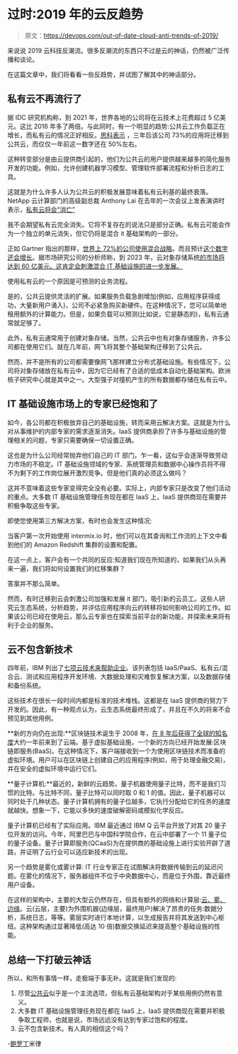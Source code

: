 # 过时:2019 年的云反趋势

> 原文：<https://devops.com/out-of-date-cloud-anti-trends-of-2019/>

来说说 2019 云科技反潮流。很多反潮流的东西只不过是云的神话，仍然被广泛传播和谈论。

在这篇文章中，我们将看看一些反趋势，并试图了解其中的神话部分。

## 私有云不再流行了

据 IDC 研究机构称，到 2021 年，世界各地的公司将在云技术上花费超过 5 亿美元。这比 2016 年多了两倍。与此同时，有一个明显的趋势:公共云工作负载正在增长，而私有云的情况正好相反。[思科表示](https://www.businesswire.com/news/home/20171206005985/en/Worldwide-Cloud-Revenues-Reach-554-Billion-2021) ，三年后该公司 73%的应用将迁移到公共云，而仅仅一年前这一数字还在 50%左右。

这种转变部分是由云提供商引起的，他们为公共云的用户提供越来越多的简化服务开发的功能。例如，允许创建机器学习模型、管理软件部署流程和分析日志的工具。

这就是为什么许多人认为公共云的积极发展意味着私有云利基的最终衰落。NetApp 云计算部门的高级副总裁 Anthony Lai 在去年的一次会议上发表演讲时表示，[私有云将会“消亡”](https://blog.architecting.it/private-cloud-dead/)

我不会期望私有云完全消失。它将不复存在的说法只是部分正确。私有云可能会作为一个独立的单元消失，但它仍将是混合 it 基础架构的一部分。

正如 Gartner 指出的那样，[世界上 72%的公司使用混合战略](https://panzura.com/blog/make-sure-solution-pick-enterprise-worthy/)。而且预计[这个数字还会增长](https://www.datamation.com/cloud-computing/future-of-the-cloud-computing-all-hybrid-cloud.html)。据市场研究公司的分析师称，到 2023 年，云对象存储系统[的市场将达到 60 亿美元。这肯定会刺激混合 IT 基础设施的进一步发展。](https://www.marketresearchfuture.com/reports/cloud-object-storage-market-4202)

使用私有云的一个原因是可预测的业务流程。

是的，公共云提供灵活的扩展。如果服务负载急剧增加(例如，应用程序获得成功，大量新用户涌入)，公司不必紧急购买新硬件。在这种情况下，您可以简单地租用额外的计算能力。但是，如果负载可以预测(比如说，它是静态的)，私有云通常就足够了。

此外，私有云通常用于创建对象存储。当然，公共云中也有对象存储服务，许多公司都在使用它们。就在几年前，网飞将其整个基础架构迁移到了公共云。

然而，并不是所有的公司都需要像网飞那样建立分布式基础设施。有些情况下，公司将对象存储放在私有云中，因为它已经有了合适的低成本自动化基础架构。欧洲核子研究中心就是其中之一。大型强子对撞机产生的所有数据都存储在私有云中。

## IT 基础设施市场上的专家已经饱和了

如今，各公司都在积极放弃自己的基础设施，转而采用云解决方案。这就是为什么对从事维护的内部专家的需求逐渐消失。IaaS 提供商承担了许多与基础设施的管理相关的问题，专家只需要确保一切设置正确。

这也是为什么公司经常抛弃他们自己的 IT 部门。乍一看，这似乎会逐渐导致劳动力市场的不稳定。IT 基础设施领域的专家、系统管理员和数据中心操作员将不得不为剩下的工作岗位展开激烈竞争。但是他们真的必须这么做吗？

这并不意味着这些专家变得完全没有必要。实际上，内部专家只是改变了他们活动的重点。大多数 IT 基础设施管理任务现在都在 IaaS 上，IaaS 提供商现在需要并积极争取这些专家。

即使您使用第三方解决方案，有时也会发生这种情况:

当客户第一次开始使用 intermix.io 时，他们可以在其查询和工作流的上下文中看到他们的 Amazon Redshift 集群的设置和配置。

在这一点上，客户会有一个共同的反应:知道我们现在所知道的，如果我们从头再来一遍，我们将如何设置我们的红移集群？

答案并不那么简单。

然而，有时迁移到云会刺激公司加强和发展 it 部门，吸引新的云员工。这些人研究云生态系统，分析趋势，并评估应用程序向云的转移将如何影响公司的工作。如果该公司已经在使用云，那么云专家也在探索当前平台的新功能，并探索未来将有利于企业的服务。

## 云不包含新技术

四年前，IBM 列出了[七项云技术来帮助企业](https://www.ibm.com/blogs/cloud-computing/2014/02/06/top-7-most-common-uses-of-cloud-computing/)。该列表包括 IaaS/PaaS、私有云/混合云、测试和应用程序开发环境、大数据处理和灾难恢复解决方案，以及数据存储和备份系统。

这些技术在很长一段时间内都是标准的技术堆栈。这都是在 IaaS 提供商的努力下开发的。因此，有一种观点认为，云生态系统最终形成了，并且在不久的将来不会预见到其他用例。

**新的方向仍在出现:**区块链技术诞生于 2008 年，[在 8 年后获得了全球的知名度](https://en.wikipedia.org/wiki/Blockchain)大约一年前来到了云端。基于虚拟基础设施，一个新的方向已经开始发展:区块链即服务(BaaS)。在这种情况下，客户端接收到一个为使用区块链技术而准备的虚拟环境。用户可以在区块链上创建自己的应用程序(例如，用于处理金融交易)，并在安全的虚拟环境中运行它们。

**量子计算机:**最近的，新鲜的云趋势。量子机器使用量子比特，而不是我们习惯的比特。与比特不同，量子比特可以同时取 0 和 1 的值。因此，量子机器可以同时处于几种状态。量子计算机拥有的量子位越多，它执行分配给它的任务的速度就越快。想象一下，它能以多快的速度破解密码或模拟化学反应。

量子计算机已经有了实际应用。IBM 最近通过 IBM Q 云平台开放了对其 20 量子位开发的访问。今年，阿里巴巴与中国科学院合作，在云中部署了一个 11 量子位的量子设备。量子计算即服务(QCaaS)为在提供商的基础设施上进行实验开辟了道路，并证明了云行业可以适应新技术的出现。

另一个趋势是雾化或雾计算: IT 行业专家正在试图解决将数据传输到云的延迟问题。在雾化的情况下，服务器组件不位于中央数据中心，而是位于外围，靠近最终用户设备。

在这样的架构中，主要的大型云仍然存在，但具有额外的网络和计算层:[云、雾、边缘](https://www.information-age.com/cloud-edge-fog-computing-123476326/)。云(云层，主要)为外围机器(边缘层，最终用户)解决了昂贵的任务:数据分析，系统日志，等等。雾层实时进行本地计算，以生成报告并将其发送到中心枢纽。这种架构通过显著降低(高达 10 倍)数据交换延迟来提高整个基础设施的性能。

## 总结一下打破云神话

所以，和所有事情一样，走极端于事无补。这就是我们发现的:

1.  尽管[公共云](https://devops.com/downloads/moving-to-the-public-cloud/)似乎是一个主流选项，但私有云基础架构对于某些用例仍然有意义。
2.  大多数 IT 基础设施管理任务现在都在 IaaS 上，IaaS 提供商现在需要并积极争取工程师，也就是说，市场远远没有达到专家过饱和的程度。
3.  云不包含新技术。有人真的相信这个吗？

-[鲍罗丁](https://devops.com/author/dmitrii-borodin/)米律